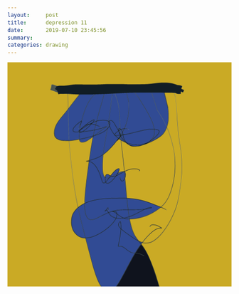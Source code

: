 ```yaml
---
layout:     post
title:      depression 11
date:       2019-07-10 23:45:56
summary:    
categories: drawing
---
```

![depression 11](/images/diary/depression-11.png ".")
